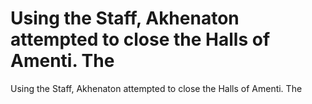 # Using the Staff, Akhenaton attempted to close the Halls of Amenti. The

Using the Staff, Akhenaton attempted to close the Halls of Amenti. The